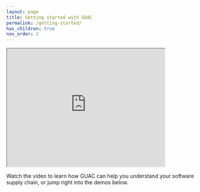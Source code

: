 ```yaml
---
layout: page
title: Getting started with GUAC
permalink: /getting-started/
has_children: true
nav_order: 2
---
```


<iframe width="420" height="315"
src="https://www.youtube.com/embed/JZOIAfrpKek">
</iframe>

Watch the video to learn how GUAC can help you understand your software supply
chain, or jump right into the demos below.
